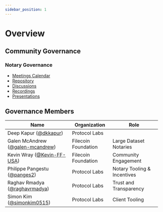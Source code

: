 ```yaml
---
sidebar_position: 1
---
```


# Overview

## Community Governance

### Notary Governance

- [Meetings Calendar](https://calendar.google.com/calendar/u/0/embed?src=Y19rMWdrZm9vbTE3ZzBqOGM2YmFtNnVmNDNqMEBncm91cC5jYWxlbmRhci5nb29nbGUuY29t)
- [Repository](https://github.com/filecoin-project/notary-governance)
- [Discussions](https://github.com/filecoin-project/notary-governance/discussions)
- [Recordings](https://www.youtube.com/playlist?list=PL_0VrY55uV1-cwaAU8lcChONxYQ_Bj9hx)
- [Presentations](https://drive.google.com/drive/u/0/folders/1zTy6YZWlG0KH6eQCEoKA8nDRP2JZnnp1)

## Governance Members

| Name                                                                  | Organization        | Role                        |
| --------------------------------------------------------------------- | ------------------- | --------------------------- |
| Deep Kapur ([@dkkapur](https://github.com/dkkapur))                   | Protocol Labs       |
| Galen McAndrew ([@galen-mcandrew](https://github.com/galen-mcandrew)) | Filecoin Foundation | Large Dataset Notaries      |
| Kevin Wray ([@Kevin-FF-USA](https://github.com/Kevin-FF-USA))         | Filecoin Foundation | Community Engagement        |
| Philippe Pangestu ([@panges2](https://github.com/panges2))            | Protocol Labs       | Notary Tooling & Incentives |
| Raghav Rmadya ([@raghavrmadya](https://github.com/raghavrmadya))      | Protocol Labs       | Trust and Transparency      |
| Simon Kim ([@simonkim0515](https://github.com/simonkim0515))          | Protocol Labs       | Client Tooling              |
